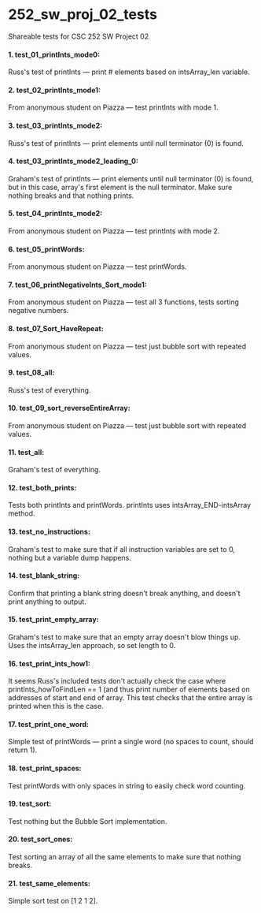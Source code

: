 # 252_sw_proj_02_tests
Shareable tests for CSC 252 SW Project 02

#### 1. test_01_printInts_mode0: 

Russ's test of printInts — print # elements based on intsArray_len variable.


#### 2. test_02_printInts_mode1: 

From anonymous student on Piazza — test printInts with mode 1. 


#### 3. test_03_printInts_mode2: 

Russ's test of printInts — print elements until null terminator (0) is found.


#### 4. test_03_printInts_mode2_leading_0: 

Graham's test of printInts — print elements until null terminator (0) is found, but in this case, array's first element is the null terminator. Make sure nothing breaks and that nothing prints. 


#### 5. test_04_printInts_mode2:

From anonymous student on Piazza — test printInts with mode 2. 


#### 6. test_05_printWords:

From anonymous student on Piazza — test printWords.


#### 7. test_06_printNegativeInts_Sort_mode1:

From anonymous student on Piazza — test all 3 functions, tests sorting negative numbers. 


#### 8. test_07_Sort_HaveRepeat:

From anonymous student on Piazza — test just bubble sort with repeated values.


#### 9. test_08_all: 

Russ's test of everything. 


#### 10. test_09_sort_reverseEntireArray:

From anonymous student on Piazza — test just bubble sort with repeated values.


#### 11. test_all: 

Graham's test of everything. 


#### 12. test_both_prints: 

Tests both printInts and printWords. printInts uses intsArray_END-intsArray method.


#### 13. test_no_instructions:

Graham's test to make sure that if all instruction variables are set to 0, nothing but a variable dump happens.

#### 14. test_blank_string:

Confirm that printing a blank string doesn't break anything, and doesn't print anything to output.


#### 15. test_print_empty_array:

Graham's test to make sure that an empty array doesn't blow things up. Uses the intsArray_len approach, so set length to 0. 


#### 16. test_print_ints_how1:

It seems Russ's included tests don't actually check the case where printInts_howToFindLen == 1 (and thus print number of elements based on addresses of start and end of array. This test checks that the entire array is printed when this is the case.


#### 17. test_print_one_word:

Simple test of printWords — print a single word (no spaces to count, should return 1).


#### 18. test_print_spaces:

Test printWords with only spaces in string to easily check word counting. 


#### 19. test_sort:

Test nothing but the Bubble Sort implementation.


#### 20. test_sort_ones:

Test sorting an array of all the same elements to make sure that nothing breaks.


#### 21. test_same_elements:

Simple sort test on [1 2 1 2].
